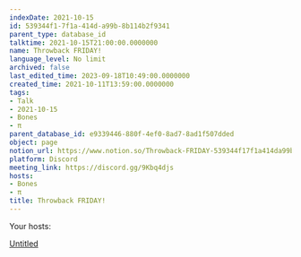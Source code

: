 ```yaml
---
indexDate: 2021-10-15
id: 539344f1-7f1a-414d-a99b-8b114b2f9341
parent_type: database_id
talktime: 2021-10-15T21:00:00.0000000
name: Throwback FRIDAY!
language_level: No limit
archived: false
last_edited_time: 2023-09-18T10:49:00.0000000
created_time: 2021-10-11T13:59:00.0000000
tags:
- Talk
- 2021-10-15
- Bones
- π
parent_database_id: e9339446-880f-4ef0-8ad7-8ad1f507dded
object: page
notion_url: https://www.notion.so/Throwback-FRIDAY-539344f17f1a414da99b8b114b2f9341
platform: Discord
meeting_link: https://discord.gg/9Kbq4djs
hosts:
- Bones
- π
title: Throwback FRIDAY!
---
```




Your hosts:

[Untitled](https://www.notion.so/482e61b02b9c4456b2b4fe86bb7544c6)   





